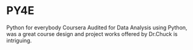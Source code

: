 # PY4E
Python for everybody Coursera Audited for Data Analysis using Python, was a great course design 
and project works offered by Dr.Chuck is intriguing.
